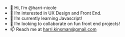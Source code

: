 - 👋 Hi, I’m @harri-nicole
- 👀 I’m interested in UX Design and Front End.
- 🌱 I’m currently learning Javascript!
- 💞️ I’m looking to collaborate on fun front end projects!
- 📫 Reach me at harri.kinsman@gmail.com
